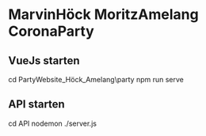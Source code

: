 # MarvinHöck MoritzAmelang CoronaParty

## VueJs starten
cd PartyWebsite_Höck_Amelang\party
npm run serve

## API starten
cd API
nodemon ./server.js
